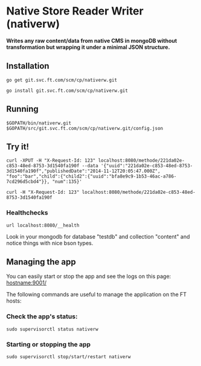 # Native Store Reader Writer (nativerw)

__Writes any raw content/data from native CMS in mongoDB without transformation but wrapping it under a minimal JSON structure.__

## Installation

`go get git.svc.ft.com/scm/cp/nativerw.git`
	
`go install git.svc.ft.com/scm/cp/nativerw.git`

## Running

`$GOPATH/bin/nativerw.git $GOPATH/src/git.svc.ft.com/scm/cp/nativerw.git/config.json`

## Try it!

`curl -XPUT -H "X-Request-Id: 123" localhost:8080/methode/221da02e-c853-48ed-8753-3d1540fa190f --data '{"uuid":"221da02e-c853-48ed-8753-3d1540fa190f","publishedDate":"2014-11-12T20:05:47.000Z", "foo":"bar","child":{"child2":{"uuid":"bfa8e9c9-1b53-46ac-a786-7cd296d5cbd4"}}, "num":135}'`

`curl -H "X-Request-Id: 123" localhost:8080/methode/221da02e-c853-48ed-8753-3d1540fa190f`

### Healthchecks

`url localhost:8080/__health`

Look in your mongodb for database "testdb" and collection "content" and notice things with nice bson types.

## Managing the app

You can easily start or stop the app and see the logs on this page:
[hostname:9001/](http://ftapp08074-lvpr-uk-int:9001/)

The following commands are useful to manage the application on the FT hosts:

### Check the app's status:

`sudo supervisorctl status nativerw`

### Starting or stopping the app

`sudo supervisorctl stop/start/restart nativerw`
